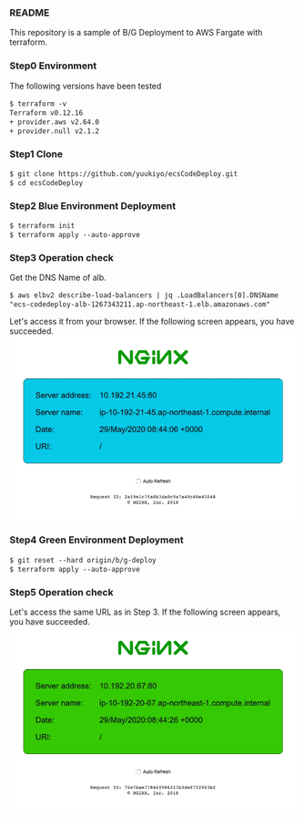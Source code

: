 ### README
This repository is a sample of B/G Deployment to AWS Fargate with terraform.

### Step0 Environment
The following versions have been tested
```
$ terraform -v
Terraform v0.12.16
+ provider.aws v2.64.0
+ provider.null v2.1.2
```

### Step1 Clone
```
$ git clone https://github.com/yuukiyo/ecsCodeDeploy.git
$ cd ecsCodeDeploy
```

### Step2 Blue Environment Deployment
```
$ terraform init
$ terraform apply --auto-approve
```

### Step3 Operation check
Get the DNS Name of alb.
```
$ aws elbv2 describe-load-balancers | jq .LoadBalancers[0].DNSName
"ecs-codedeploy-alb-1267343211.ap-northeast-1.elb.amazonaws.com"
```

Let's access it from your browser.
If the following screen appears, you have succeeded.
![Blue](Blue.png)

### Step4 Green Environment Deployment
```
$ git reset --hard origin/b/g-deploy
$ terraform apply --auto-approve
```

### Step5 Operation check
Let's access the same URL as in Step 3.
If the following screen appears, you have succeeded.
![Green](Green.png)
